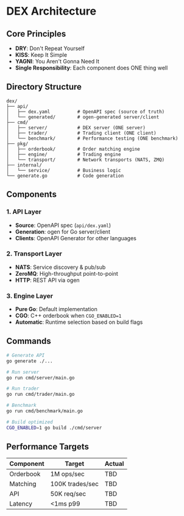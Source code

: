 # DEX Architecture

## Core Principles
- **DRY**: Don't Repeat Yourself
- **KISS**: Keep It Simple
- **YAGNI**: You Aren't Gonna Need It
- **Single Responsibility**: Each component does ONE thing well

## Directory Structure

```
dex/
├── api/
│   ├── dex.yaml          # OpenAPI spec (source of truth)
│   └── generated/        # ogen-generated server/client
├── cmd/
│   ├── server/           # DEX server (ONE server)
│   ├── trader/           # Trading client (ONE client)
│   └── benchmark/        # Performance testing (ONE benchmark)
├── pkg/
│   ├── orderbook/        # Order matching engine
│   ├── engine/           # Trading engine
│   └── transport/        # Network transports (NATS, ZMQ)
├── internal/
│   └── service/          # Business logic
└── generate.go           # Code generation

```

## Components

### 1. API Layer
- **Source**: OpenAPI spec (`api/dex.yaml`)
- **Generation**: ogen for Go server/client
- **Clients**: OpenAPI Generator for other languages

### 2. Transport Layer
- **NATS**: Service discovery & pub/sub
- **ZeroMQ**: High-throughput point-to-point
- **HTTP**: REST API via ogen

### 3. Engine Layer
- **Pure Go**: Default implementation
- **CGO**: C++ orderbook when `CGO_ENABLED=1`
- **Automatic**: Runtime selection based on build flags

## Commands

```bash
# Generate API
go generate ./...

# Run server
go run cmd/server/main.go

# Run trader
go run cmd/trader/main.go

# Benchmark
go run cmd/benchmark/main.go

# Build optimized
CGO_ENABLED=1 go build ./cmd/server
```

## Performance Targets

| Component | Target | Actual |
|-----------|--------|--------|
| Orderbook | 1M ops/sec | TBD |
| Matching | 100K trades/sec | TBD |
| API | 50K req/sec | TBD |
| Latency | <1ms p99 | TBD |